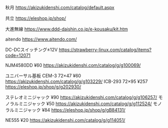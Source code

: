

秋月
https://akizukidenshi.com/catalog/default.aspx

共立
https://eleshop.jp/shop/

大進無線
https://www.ddd-daishin.co.jp/e-kousaku/kit.htm

aitendo
https://www.aitendo.com/

DC-DCスイッチング±12V
https://strawberry-linux.com/catalog/items?code=12071


NJM4580DD ¥60
https://akizukidenshi.com/catalog/g/g100069/






ユニバーサル基板 CEM-3 72×47 ¥60
https://akizukidenshi.com/catalog/g/g103229/
ICB-293 72×95 ¥257
https://eleshop.jp/shop/g/g202930/

ステレオミニジャック ¥90
https://akizukidenshi.com/catalog/g/g106257/
モノラルミニジャック ¥50
https://akizukidenshi.com/catalog/g/g112524/
モノラルミニジャック ¥84
https://eleshop.jp/shop/g/gB84131/

NE555 ¥20
https://akizukidenshi.com/catalog/g/g114051/



